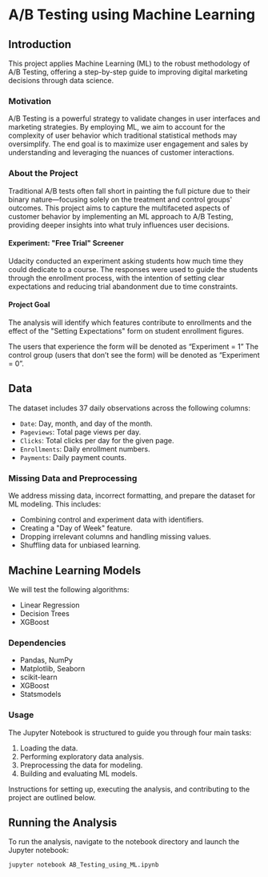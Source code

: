 # A/B Testing using Machine Learning

## Introduction

This project applies Machine Learning (ML) to the robust methodology of A/B Testing, offering a step-by-step guide to improving digital marketing decisions through data science.

### Motivation

A/B Testing is a powerful strategy to validate changes in user interfaces and marketing strategies. By employing ML, we aim to account for the complexity of user behavior which traditional statistical methods may oversimplify. The end goal is to maximize user engagement and sales by understanding and leveraging the nuances of customer interactions.

### About the Project

Traditional A/B tests often fall short in painting the full picture due to their binary nature—focusing solely on the treatment and control groups' outcomes. This project aims to capture the multifaceted aspects of customer behavior by implementing an ML approach to A/B Testing, providing deeper insights into what truly influences user decisions.

#### Experiment: "Free Trial" Screener

Udacity conducted an experiment asking students how much time they could dedicate to a course. The responses were used to guide the students through the enrollment process, with the intention of setting clear expectations and reducing trial abandonment due to time constraints.

#### Project Goal

The analysis will identify which features contribute to enrollments and the effect of the "Setting Expectations" form on student enrollment figures.

The users that experience the form will be denoted as “Experiment = 1” The control group (users that don’t see the form) will be denoted as “Experiment = 0”.


## Data

The dataset includes 37 daily observations across the following columns:

- `Date`: Day, month, and day of the month.
- `Pageviews`: Total page views per day.
- `Clicks`: Total clicks per day for the given page.
- `Enrollments`: Daily enrollment numbers.
- `Payments`: Daily payment counts.

### Missing Data and Preprocessing

We address missing data, incorrect formatting, and prepare the dataset for ML modeling. This includes:

- Combining control and experiment data with identifiers.
- Creating a "Day of Week" feature.
- Dropping irrelevant columns and handling missing values.
- Shuffling data for unbiased learning.

## Machine Learning Models

We will test the following algorithms:

- Linear Regression
- Decision Trees
- XGBoost

### Dependencies

- Pandas, NumPy
- Matplotlib, Seaborn
- scikit-learn
- XGBoost
- Statsmodels

### Usage

The Jupyter Notebook is structured to guide you through four main tasks:

1. Loading the data.
2. Performing exploratory data analysis.
3. Preprocessing the data for modeling.
4. Building and evaluating ML models.

Instructions for setting up, executing the analysis, and contributing to the project are outlined below.

## Running the Analysis
To run the analysis, navigate to the notebook directory and launch the Jupyter notebook:
```bash
jupyter notebook AB_Testing_using_ML.ipynb

